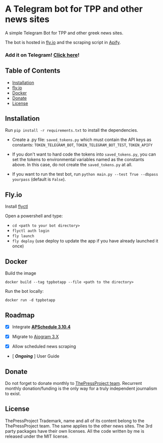 # A Telegram bot for TPP and other news sites
A simple Telegram Bot for TPP and other greek news sites.

The bot is hosted in [fly.io](https://fly.io/) and the scraping script in [Apify](https://apify.com/).

### Add it on Telegram! [Click here](https://t.me/TppgrBot)!

## Table of Contents

*   [Installation](#Installation)
*   [fly.io](#Flyio)
*   [Docker](#Docker)
*   [Donate](#donate)
*   [License](#license)

## Installation
Run `pip install -r requirements.txt` to install the dependencies.


* Create a .py file:  `saved_tokens.py` which must contain the API keys as constants:
`TOKEN_TELEGRAM_BOT`, `TOKEN_TELEGRAM_BOT_TEST`, `TOKEN_APIFY`

* If you don't want to hard code the tokens into `saved_tokens.py`,
you can set the tokens to environmental variables named as the constants above.
In this case, do not create the `saved_tokens.py` at all.

*   If you want to run the test bot, run `python main.py --test True --dbpass yourpass` (default is `False`).


## Fly.io
Install [flyctl](https://fly.io/docs/hands-on/install-flyctl/)

Open a powershell and type:

*   `cd <path to your bot directory>`
*   ``flyctl auth login``
*   `fly launch`
*   `fly deploy` (use deploy to update the app if you have already launched it once)

## Docker

Build the image

``docker build --tag tppbotapp --file <path to the directory>``

Run the bot locally:

``docker run -d tppbotapp``

## Roadmap

* [X]  Integrate [**APSchedule 3.10.4**](https://github.com/agronholm/apscheduler)

* [X]  Migrate to [Aiogram 3.X](https://github.com/aiogram/aiogram)

* [X] Allow scheduled news scraping


* [ _**Ongoing**_ ] User Guide

## Donate

Do not forget to donate monthly to [ThePressProject team](https://community.thepressproject.gr/?lang=en).
Recurrent monthly donation/funding is the only way for a truly independent journalism to exist.

## License

ThePressProject Trademark, name and all of its content belong to the ThePressProject team.
The same applies to the other news sites.
The 3rd party packages have their own licenses.
All the code written by me is released under the MIT license.
